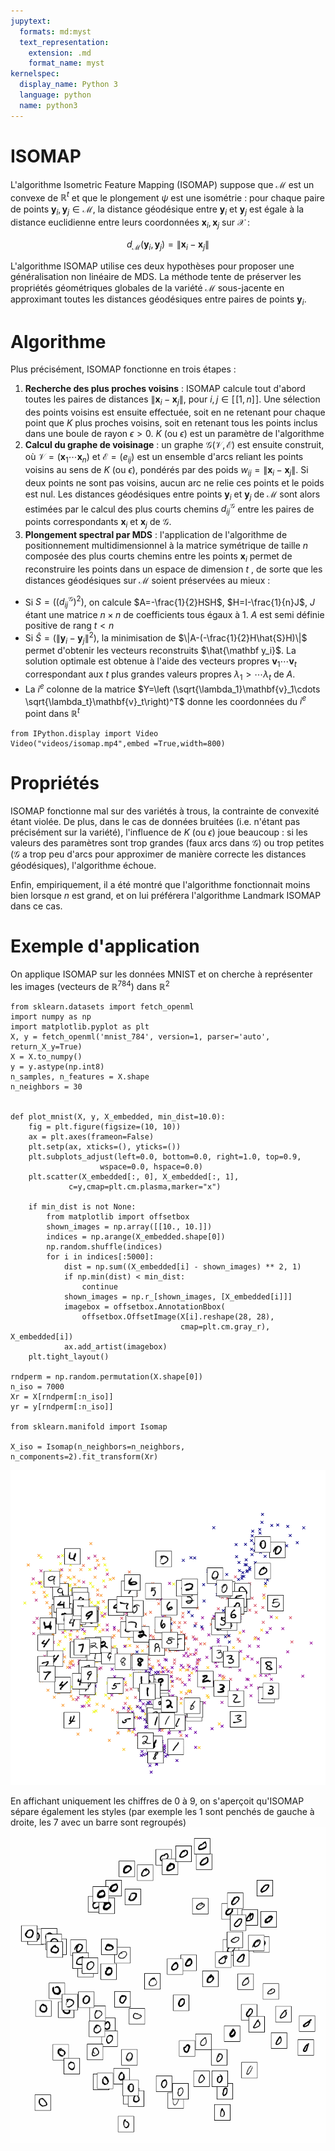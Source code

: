 ```yaml
---
jupytext:
  formats: md:myst
  text_representation:
    extension: .md
    format_name: myst
kernelspec:
  display_name: Python 3
  language: python
  name: python3
---
```



# ISOMAP
L'algorithme Isometric Feature Mapping (ISOMAP) suppose que $\mathcal{M}$ est un convexe de $\mathbb{R}^t$ et que le plongement $\psi$ est une isométrie : pour chaque paire de points $\mathbf y_i,\mathbf y_j\in\mathcal{M}$, la distance géodésique entre $\mathbf y_i$ et $\mathbf y_j$ est égale à la distance euclidienne entre leurs coordonnées $\mathbf x_i, \mathbf x_j$ sur  $\mathcal{X}$ :

$$d_\mathcal{M}(\mathbf y_i,\mathbf y_j)=\|\mathbf x_i-\mathbf x_j\|$$

L'algorithme ISOMAP utilise ces deux hypothèses pour proposer une généralisation non linéaire de MDS. La méthode tente de préserver les propriétés géométriques globales de la variété $\mathcal{M}$ sous-jacente en approximant toutes les distances géodésiques entre paires de points $\mathbf y_i$. 

# Algorithme
Plus précisément, ISOMAP fonctionne en trois étapes : 

1. **Recherche des plus proches voisins** : ISOMAP calcule tout d'abord toutes les paires de distances $\|\mathbf x_i-\mathbf x_j\|$, pour $i,j\in[\![1,n]\!]$. Une sélection des points voisins est ensuite effectuée, soit en ne retenant pour chaque point que $K$ plus proches voisins, soit en retenant tous les points inclus dans une boule de rayon $\epsilon>0$. $K$ (ou $\epsilon$) est un paramètre de l'algorithme
2. **Calcul du graphe de voisinage** : un graphe $\mathcal{G}(\mathcal{V},\mathcal{E})$ est ensuite construit, où $\mathcal{V}=(\mathbf x_1\cdots \mathbf x_n)$ et $\mathcal{E}=(e_{ij})$ est un ensemble d'arcs reliant les points voisins au sens de $K$ (ou $\epsilon$), pondérés par des poids $w_{ij}=\|\mathbf x_i-\mathbf x_j\|$. Si deux points ne sont pas voisins, aucun arc ne relie ces points et le poids est nul. Les distances géodésiques entre points $\mathbf y_i$  et $\mathbf y_j$ de $\mathcal{M}$ sont alors estimées par le calcul des plus courts chemins $d^\mathcal{G}_{ij}$ entre les paires de points correspondants $\mathbf x_i$ et $\mathbf x_j$ de $\mathcal{G}$.
3. **Plongement spectral par MDS** : l'application de l'algorithme de positionnement multidimensionnel à la matrice symétrique de taille $n$ composée des plus courts chemins entre les points $\mathbf x_i$ permet de reconstruire les points dans un espace de dimension $t$ , de sorte que les distances géodésiques sur $\mathcal{M}$ soient préservées au mieux : 

- Si $S=\left (\left (d^\mathcal{G}_{ij} \right )^2\right )$, on calcule $A=-\frac{1}{2}HSH$, $H=I-\frac{1}{n}J$, $J$ étant une matrice $n\times n$ de coefficients tous égaux à 1. $A$ est semi définie positive de rang $t<n$
- Si $\hat{S}=\left (\|\mathbf y_i-\mathbf y_j\|^2 \right )$, la minimisation de $\|A-(-\frac{1}{2}H\hat{S}H)\|$ permet d'obtenir les vecteurs reconstruits  $\hat{\mathbf y_i}$. 
La solution optimale est obtenue à l'aide des vecteurs propres $\mathbf{v}_1\cdots \mathbf{v}_t$ correspondant aux $t$ plus grandes valeurs propres $\lambda_1>\cdots \lambda_t$ de $A$.
- La $i^e$ colonne de la matrice $Y=\left (\sqrt{\lambda_1}\mathbf{v}_1\cdots \sqrt{\lambda_t}\mathbf{v}_t\right)^T$ donne les coordonnées du $i^e$ point dans $\mathbb{R}^t$

```{code-cell} ipython3
from IPython.display import Video
Video("videos/isomap.mp4",embed =True,width=800)
```


# Propriétés
ISOMAP fonctionne mal sur des variétés à trous, la contrainte de convexité étant violée.  De plus, dans le cas de données bruitées (i.e. n'étant pas précisément sur la variété), l'influence de $K$ (ou $\epsilon$) joue beaucoup : si les valeurs des paramètres sont trop grandes (faux arcs dans $\mathcal{G}$) ou trop petites ($\mathcal{G}$ a trop peu d'arcs pour approximer de manière correcte les distances géodésiques), l'algorithme échoue.

 Enfin,  empiriquement, il a été montré que l'algorithme fonctionnait moins bien lorsque $n$ est grand, et on lui préférera l'algorithme Landmark ISOMAP dans ce cas. 

# Exemple d'application

On applique ISOMAP sur les données MNIST et on cherche à représenter les images (vecteurs de $\mathbb{R}^{784}$) dans $\mathbb{R}^{2}$
```{code-cell} ipython3
from sklearn.datasets import fetch_openml
import numpy as np
import matplotlib.pyplot as plt
X, y = fetch_openml('mnist_784', version=1, parser='auto', return_X_y=True)
X = X.to_numpy()
y = y.astype(np.int8)
n_samples, n_features = X.shape
n_neighbors = 30


def plot_mnist(X, y, X_embedded, min_dist=10.0):
    fig = plt.figure(figsize=(10, 10))
    ax = plt.axes(frameon=False)
    plt.setp(ax, xticks=(), yticks=())
    plt.subplots_adjust(left=0.0, bottom=0.0, right=1.0, top=0.9,
                    wspace=0.0, hspace=0.0)
    plt.scatter(X_embedded[:, 0], X_embedded[:, 1],
             c=y,cmap=plt.cm.plasma,marker="x")

    if min_dist is not None:
        from matplotlib import offsetbox
        shown_images = np.array([[10., 10.]])
        indices = np.arange(X_embedded.shape[0])
        np.random.shuffle(indices)
        for i in indices[:5000]:
            dist = np.sum((X_embedded[i] - shown_images) ** 2, 1)
            if np.min(dist) < min_dist:
                continue
            shown_images = np.r_[shown_images, [X_embedded[i]]]
            imagebox = offsetbox.AnnotationBbox(
                offsetbox.OffsetImage(X[i].reshape(28, 28),
                                      cmap=plt.cm.gray_r), X_embedded[i])
            ax.add_artist(imagebox)
    plt.tight_layout()

rndperm = np.random.permutation(X.shape[0])
n_iso = 7000
Xr = X[rndperm[:n_iso]]
yr = y[rndperm[:n_iso]]

from sklearn.manifold import Isomap

X_iso = Isomap(n_neighbors=n_neighbors, n_components=2).fit_transform(Xr)
```
![](images/isomapMnist.png)


En affichant uniquement les chiffres de 0 à 9, on s'aperçoit qu'ISOMAP sépare également les styles (par exemple les 1 sont penchés de gauche à droite, les 7 avec un barre sont regroupés)
![](images/isomap.gif)




